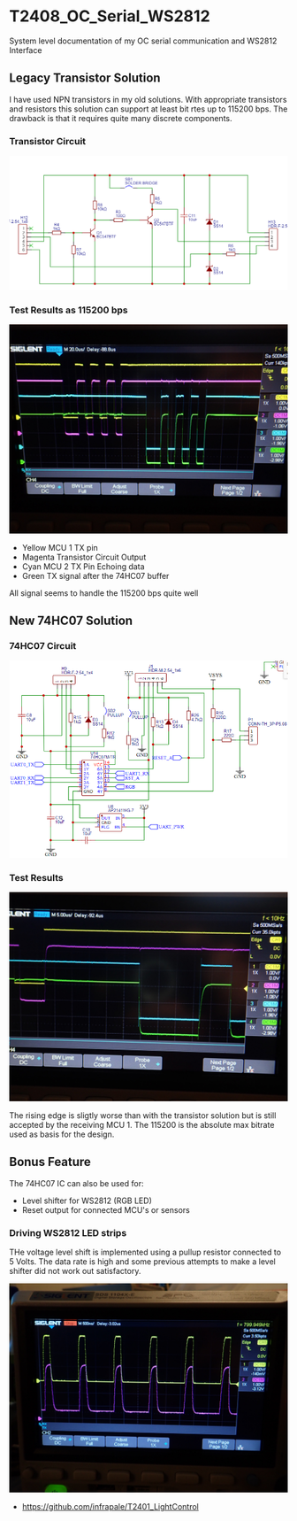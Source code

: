 # T2408_OC_Serial_WS2812
System level documentation of my OC serial communication and WS2812 Interface 

## Legacy Transistor Solution
I have used NPN transistors in my old solutions. With appropriate transistors and resistors this solution can support at least bit rtes up to 115200 bps. The drawback is that it requires quite many discrete components.

### Transistor Circuit
![Transistor Circuit](/images/U2U_transistor.png)

### Test Results as 115200 bps
![Serial Transistor Results](/images/20240813-P8130280.jpg)
* Yellow MCU 1 TX pin
* Magenta Transistor Circuit Output
* Cyan MCU 2 TX Pin Echoing data
* Green TX signal after the 74HC07 buffer

All signal seems to handle the 115200 bps quite well

## New 74HC07 Solution

### 74HC07 Circuit

![74HC07 Circuit](/images/U2U_RGB_RST.png)

### Test Results
![74HC07 Results](/images/20240813-P8130281.jpg)

The rising edge is sligtly worse than with the transistor solution but is still accepted by the receiving MCU 1. The 115200 is the absolute max bitrate used as basis for the design. 

## Bonus Feature

The 74HC07 IC can also be used for:
* Level shifter for WS2812 (RGB LED) 
* Reset output for connected MCU's or sensors

### Driving WS2812 LED strips

THe voltage level shift is implemented using a pullup resistor connected to 5 Volts. The data rate is high and some previous attempts to make a level shifter did not work out satisfactory.

![WS2812 data](/images/20240813-P8130285.jpg)




* https://github.com/infrapale/T2401_LightControl

